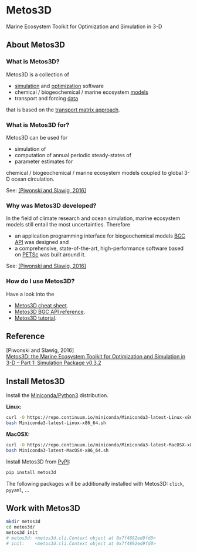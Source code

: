 # Metos3D

 Marine Ecosystem Toolkit for Optimization and Simulation in 3-D

## About Metos3D

### What is Metos3D?

Metos3D is a collection of

- [simulation](https://github.com/metos3d/simpack/) and [optimization](https://github.com/metos3d/optpack/) software
- chemical / biogeochemical / marine ecosystem [models](https://github.com/metos3d/model/)
- transport and forcing [data](https://github.com/metos3d/data/)

that is based on the [transport matrix approach](https://github.com/samarkhatiwala/tmm).

### What is Metos3D for?

Metos3D can be used for

- simulation of
- computation of annual periodic steady-states of
- parameter estimates for

chemical / biogeochemical / marine ecosystem models coupled to global 3-D ocean circulation.

See: [[Piwonski and Slawig, 2016]](https://www.geosci-model-dev.net/9/3729/2016/)

### Why was Metos3D developed?

In the field of climate research and ocean simulation, marine ecosystem models still entail the most uncertainties.
Therefore

- an application programming interface for biogeochemical models [BGC API](https://github.com/jpicau/metos3d/blob/master/docs/metos3d-reference.html) was designed and
- a comprehensive, state-of-the-art, high-performance software based on [PETSc](https://www.mcs.anl.gov/petsc/index.html) was built around it.

See: [[Piwonski and Slawig, 2016]](https://www.geosci-model-dev.net/9/3729/2016/)

### How do I use Metos3D?

Have a look into the

- [Metos3D cheat sheet](https://github.com/jpicau/metos3d/blob/master/docs/metos3d-cheat-sheet.md).
- [Metos3D BGC API reference](https://github.com/jpicau/metos3d/blob/master/docs/metos3d-bgc-api-reference.md).
- [Metos3D tutorial](https://github.com/jpicau/metos3d/blob/master/docs/metos3d-tutorial.md).

## Reference

[Piwonski and Slawig, 2016]  
[Metos3D: the Marine Ecosystem Toolkit for Optimization and Simulation in 3-D – Part 1: Simulation Package v0.3.2](https://www.geosci-model-dev.net/9/3729/2016/)

## Install Metos3D

Install the [Miniconda/Python3](https://conda.io/miniconda.html) distribution.

**Linux:**

```sh
curl -O https://repo.continuum.io/miniconda/Miniconda3-latest-Linux-x86_64.sh
bash Miniconda3-latest-Linux-x86_64.sh
```

**MacOSX:**

```sh
curl -O https://repo.continuum.io/miniconda/Miniconda3-latest-MacOSX-x86_64.sh
bash Miniconda3-latest-MacOSX-x86_64.sh
```

Install Metos3D from [PyPI](https://pypi.org/):

```sh
pip install metos3d
```

The following packages will be additionally installed with Metos3D: `click`, `pyyaml`, ... 

## Work with Metos3D

```sh
mkdir metos3d
cd metos3d/
metos3d init
# metos3d: <metos3d.cli.Context object at 0x7f4892ed9fd0>
# init:    <metos3d.cli.Context object at 0x7f4892ed9fd0>
```


<!--Install Python bindings for HDF5 ([h5py](https://www.h5py.org/)) and YAML ([pyyaml](https://pyyaml.org/)):-->
<!---->
<!--```-->
<!--conda install h5py-->
<!--conda install pyyaml-->
<!--```-->
<!---->
<!--Install Metos3D from the `jpicau` Anaconda channel:-->
<!---->
<!--```-->
<!--conda install -c jpicau metos3d-->
<!--```-->
<!---->
<!--Initialize Metos3D:-->
<!---->
<!--```-->
<!--metos3d init-->
<!--```-->


